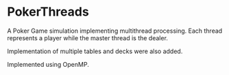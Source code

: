 # PokerThreads

A Poker Game simulation implementing multithread processing.
Each thread represents a player while the master thread is the dealer.

Implementation of multiple tables and decks were also added.

Implemented using OpenMP.
